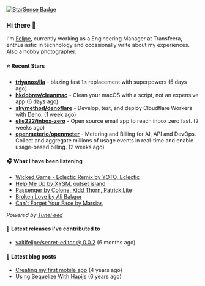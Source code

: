 <a href="https://starsense.app/developer-types" target="_blank"><img src="https://starsense.app/api/badge/?user=valtlfelipe" alt="StarSense Badge"></a>

### Hi there 👋

I'm [Felipe](https://felipevm.com), currently working as a Engineering Manager at Transfeera, enthusiastic in technology and occasionally write about my experiences. Also a hobby photographer.

#### ⭐ Recent Stars
- **[triyanox/lla](https://github.com/triyanox/lla)** - blazing fast `ls` replacement with superpowers (5 days ago)
- **[hkdobrev/cleanmac](https://github.com/hkdobrev/cleanmac)** - Clean your macOS with a script, not an expensive app (6 days ago)
- **[skymethod/denoflare](https://github.com/skymethod/denoflare)** - Develop, test, and deploy Cloudflare Workers with Deno. (1 week ago)
- **[elie222/inbox-zero](https://github.com/elie222/inbox-zero)** - Open source email app to reach inbox zero fast. (2 weeks ago)
- **[openmeterio/openmeter](https://github.com/openmeterio/openmeter)** - Metering and Billing for AI, API and DevOps. Collect and aggregate millions of usage events in real-time and enable usage-based billing. (2 weeks ago)

#### 🎧 What I have been listening
- [Wicked Game - Eclectic Remix by YOTO, Eclectic](https://open.spotify.com/track/3FBA3fKXCmDUvgktbcpBQs)
- [Help Me Up by XYSM, outset island](https://open.spotify.com/track/7bOEpZTEWiv0N9uCZQ8DJQ)
- [Passenger by Colone, Kidd Thorn, Patrick Lite](https://open.spotify.com/track/7KYvrq82Tqjr67gBdhCaid)
- [Broken Love by Ali Bakgor](https://open.spotify.com/track/5wprb1HhEty85ASiHm1ydK)
- [Can&#39;t Forget Your Face by Marsias](https://open.spotify.com/track/1RpKULVooOuEzgpver8hof)

_Powered by [TuneFeed](https://tunefeed.app?ref=valtlfelipe-gh-profile)_ 

#### 🚀 Latest releases I've contributed to


- [valtlfelipe/secret-editor @ 0.0.2](https://github.com/valtlfelipe/secret-editor/releases/tag/0.0.2) (6 months ago)

#### 📄 Latest blog posts
- [Creating my first mobile app](https://felipevm.com/posts/creating-my-first-mobile-app/) (4 years ago)
- [Using Sequelize With Hapijs](https://felipevm.com/posts/using-sequelize-with-hapijs/) (6 years ago)
